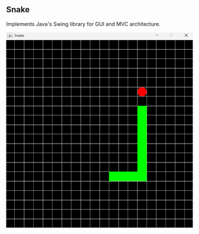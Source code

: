 ## Snake

Implements Java's Swing library for GUI and MVC architecture. 

![A game of Snake](https://github.com/Chris-M-Dunn/Snake/blob/main/Gameplay.png?raw=true)
